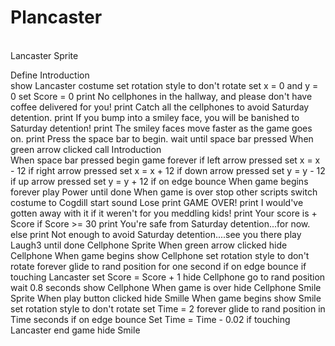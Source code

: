# Plancaster 
<br>
Lancaster Sprite

Define Introduction <br>
  show Lancaster costume <break>
  set rotation style to don't rotate <break>
  set x = 0 and y = 0 <break>
  set Score = 0 <break>
  print No cellphones in the hallway, and please don't have coffee delivered for you! <break>
  print Catch all the cellphones to avoid Saturday detention. <break>
  print If you bump into a smiley face, you will be banished to Saturday detention! <break>
  print The smiley faces move faster as the game goes on. <break>
  print Press the space bar to begin. <break>
  wait until space bar pressed <break>
  <break>
When green arrow clicked <break>
  call Introduction <break>
<break>  
When space bar pressed <break>
  begin game <break>
  forever <break>
    if left arrow pressed <break>
      set x = x - 12 <break>
    if right arrow pressed <break>
      set x = x + 12 <break>
    if down arrow pressed <break>
      set y = y - 12 <break>
    if up arrow pressed <break>
      set y = y + 12 <break>
    if on edge <break>
      bounce <break>
      <break>
When game begins <break>
  forever <break>
    play Power until done <break>
    <break>
When game is over <break>
  stop other scripts <break>
  switch costume to Cogdill <break>
  start sound Lose <break>
  print GAME OVER! <break>
  print I would've gotten away with it if it weren't for you meddling kids! <break>
  print Your score is + Score <break>
  if Score >= 30 <break>
    print You're safe from Saturday detention...for now. <break>
  else <break>
    print Not enough to avoid Saturday detention....see you there <break>
    play Laugh3 until done <break>
    <break>
Cellphone Sprite <break>
<break>
  When green arrow clicked <break>
    hide Cellphone <break>
  <break>
  When game begins <break>
    show Cellphone <break>
    set rotation style to don't rotate <break>
    forever <break>
      glide to rand position for one second <break>
      if on edge <break>
        bounce <break>
      if touching Lancaster <break>
        set Score = Score + 1 <break>
        hide Cellphone <break>
        go to rand position <break>
        wait 0.8 seconds <break>
        show Cellphone <break>
         <break>
  When game is over <break>
    hide Cellphone <break>
    <break>
Smile Sprite <break>
<break>
  When play button clicked <break>
    hide Smille <break>
    <break>
  When game begins <break>
    show Smile <break>
    set rotation style to don't rotate <break>
    set Time = 2 <break>
    forever <break>
      glide to rand position in Time seconds <break>
      if on edge <break>
        bounce <break>
      Set Time = Time - 0.02 <break>
      if touching Lancaster <break>
        end game <break>
        hide Smile <break>
   
 
